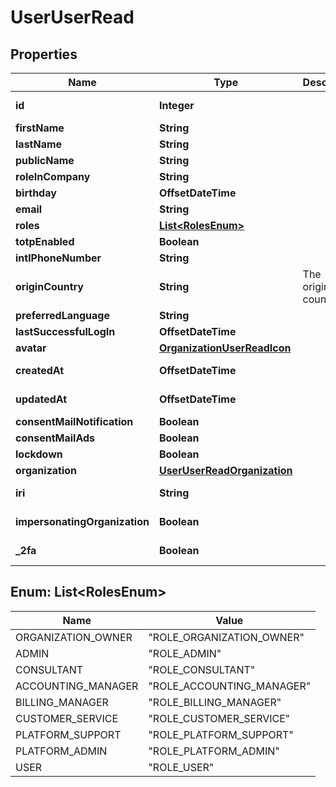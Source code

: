 

# UserUserRead



## Properties

| Name | Type | Description | Notes |
|------------ | ------------- | ------------- | -------------|
|**id** | **Integer** |  |  [optional] [readonly] |
|**firstName** | **String** |  |  [optional] |
|**lastName** | **String** |  |  [optional] |
|**publicName** | **String** |  |  [optional] |
|**roleInCompany** | **String** |  |  [optional] |
|**birthday** | **OffsetDateTime** |  |  [optional] |
|**email** | **String** |  |  |
|**roles** | [**List&lt;RolesEnum&gt;**](#List&lt;RolesEnum&gt;) |  |  [optional] |
|**totpEnabled** | **Boolean** |  |  [optional] |
|**intlPhoneNumber** | **String** |  |  [optional] |
|**originCountry** | **String** | The originating country |  [optional] |
|**preferredLanguage** | **String** |  |  [optional] |
|**lastSuccessfulLogIn** | **OffsetDateTime** |  |  [optional] |
|**avatar** | [**OrganizationUserReadIcon**](OrganizationUserReadIcon.md) |  |  [optional] |
|**createdAt** | **OffsetDateTime** |  |  [optional] [readonly] |
|**updatedAt** | **OffsetDateTime** |  |  [optional] [readonly] |
|**consentMailNotification** | **Boolean** |  |  [optional] |
|**consentMailAds** | **Boolean** |  |  [optional] |
|**lockdown** | **Boolean** |  |  [optional] |
|**organization** | [**UserUserReadOrganization**](UserUserReadOrganization.md) |  |  [optional] |
|**iri** | **String** |  |  [optional] [readonly] |
|**impersonatingOrganization** | **Boolean** |  |  [optional] [readonly] |
|**_2fa** | **Boolean** |  |  [optional] [readonly] |



## Enum: List&lt;RolesEnum&gt;

| Name | Value |
|---- | -----|
| ORGANIZATION_OWNER | &quot;ROLE_ORGANIZATION_OWNER&quot; |
| ADMIN | &quot;ROLE_ADMIN&quot; |
| CONSULTANT | &quot;ROLE_CONSULTANT&quot; |
| ACCOUNTING_MANAGER | &quot;ROLE_ACCOUNTING_MANAGER&quot; |
| BILLING_MANAGER | &quot;ROLE_BILLING_MANAGER&quot; |
| CUSTOMER_SERVICE | &quot;ROLE_CUSTOMER_SERVICE&quot; |
| PLATFORM_SUPPORT | &quot;ROLE_PLATFORM_SUPPORT&quot; |
| PLATFORM_ADMIN | &quot;ROLE_PLATFORM_ADMIN&quot; |
| USER | &quot;ROLE_USER&quot; |



